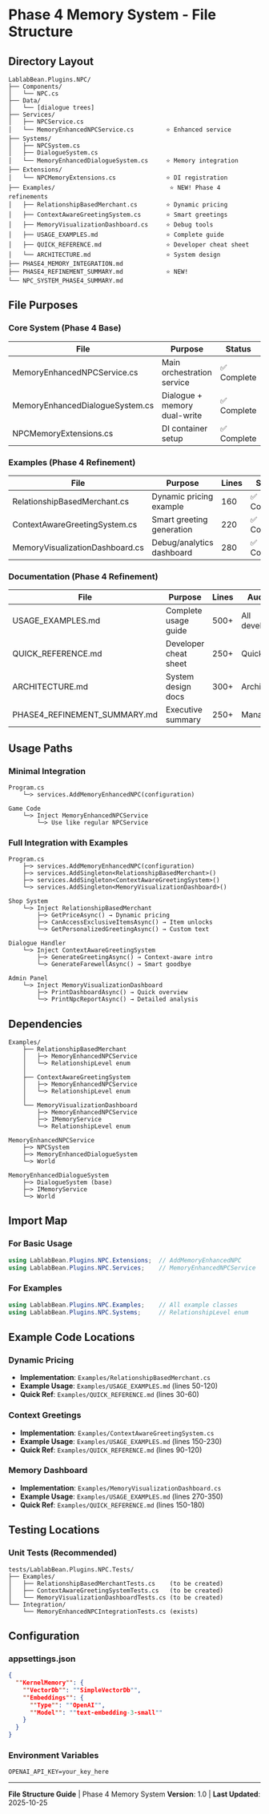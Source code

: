 # Phase 4 Memory System - File Structure

## Directory Layout

```
LablabBean.Plugins.NPC/
├── Components/
│   └── NPC.cs
├── Data/
│   └── [dialogue trees]
├── Services/
│   ├── NPCService.cs
│   └── MemoryEnhancedNPCService.cs         ⭐ Enhanced service
├── Systems/
│   ├── NPCSystem.cs
│   ├── DialogueSystem.cs
│   └── MemoryEnhancedDialogueSystem.cs     ⭐ Memory integration
├── Extensions/
│   └── NPCMemoryExtensions.cs              ⭐ DI registration
├── Examples/                                ⭐ NEW! Phase 4 refinements
│   ├── RelationshipBasedMerchant.cs        ⭐ Dynamic pricing
│   ├── ContextAwareGreetingSystem.cs       ⭐ Smart greetings
│   ├── MemoryVisualizationDashboard.cs     ⭐ Debug tools
│   ├── USAGE_EXAMPLES.md                   ⭐ Complete guide
│   ├── QUICK_REFERENCE.md                  ⭐ Developer cheat sheet
│   └── ARCHITECTURE.md                     ⭐ System design
├── PHASE4_MEMORY_INTEGRATION.md
├── PHASE4_REFINEMENT_SUMMARY.md            ⭐ NEW!
└── NPC_SYSTEM_PHASE4_SUMMARY.md
```

## File Purposes

### Core System (Phase 4 Base)

| File | Purpose | Status |
|------|---------|--------|
| MemoryEnhancedNPCService.cs | Main orchestration service | ✅ Complete |
| MemoryEnhancedDialogueSystem.cs | Dialogue + memory dual-write | ✅ Complete |
| NPCMemoryExtensions.cs | DI container setup | ✅ Complete |

### Examples (Phase 4 Refinement)

| File | Purpose | Lines | Status |
|------|---------|-------|--------|
| RelationshipBasedMerchant.cs | Dynamic pricing example | 160 | ✅ Complete |
| ContextAwareGreetingSystem.cs | Smart greeting generation | 220 | ✅ Complete |
| MemoryVisualizationDashboard.cs | Debug/analytics dashboard | 280 | ✅ Complete |

### Documentation (Phase 4 Refinement)

| File | Purpose | Lines | Audience |
|------|---------|-------|----------|
| USAGE_EXAMPLES.md | Complete usage guide | 500+ | All developers |
| QUICK_REFERENCE.md | Developer cheat sheet | 250+ | Quick lookup |
| ARCHITECTURE.md | System design docs | 300+ | Architects |
| PHASE4_REFINEMENT_SUMMARY.md | Executive summary | 250+ | Management |

## Usage Paths

### Minimal Integration

```
Program.cs
    └─> services.AddMemoryEnhancedNPC(configuration)

Game Code
    └─> Inject MemoryEnhancedNPCService
        └─> Use like regular NPCService
```

### Full Integration with Examples

```
Program.cs
    ├─> services.AddMemoryEnhancedNPC(configuration)
    ├─> services.AddSingleton<RelationshipBasedMerchant>()
    ├─> services.AddSingleton<ContextAwareGreetingSystem>()
    └─> services.AddSingleton<MemoryVisualizationDashboard>()

Shop System
    └─> Inject RelationshipBasedMerchant
        ├─> GetPriceAsync() → Dynamic pricing
        ├─> CanAccessExclusiveItemsAsync() → Item unlocks
        └─> GetPersonalizedGreetingAsync() → Custom text

Dialogue Handler
    └─> Inject ContextAwareGreetingSystem
        ├─> GenerateGreetingAsync() → Context-aware intro
        └─> GenerateFarewellAsync() → Smart goodbye

Admin Panel
    └─> Inject MemoryVisualizationDashboard
        ├─> PrintDashboardAsync() → Quick overview
        └─> PrintNpcReportAsync() → Detailed analysis
```

## Dependencies

```
Examples/
    ├── RelationshipBasedMerchant
    │   ├─> MemoryEnhancedNPCService
    │   └─> RelationshipLevel enum
    │
    ├── ContextAwareGreetingSystem
    │   ├─> MemoryEnhancedNPCService
    │   └─> RelationshipLevel enum
    │
    └── MemoryVisualizationDashboard
        ├─> MemoryEnhancedNPCService
        ├─> IMemoryService
        └─> RelationshipLevel enum

MemoryEnhancedNPCService
    ├─> NPCSystem
    ├─> MemoryEnhancedDialogueSystem
    └─> World

MemoryEnhancedDialogueSystem
    ├─> DialogueSystem (base)
    ├─> IMemoryService
    └─> World
```

## Import Map

### For Basic Usage

```csharp
using LablabBean.Plugins.NPC.Extensions;  // AddMemoryEnhancedNPC
using LablabBean.Plugins.NPC.Services;    // MemoryEnhancedNPCService
```

### For Examples

```csharp
using LablabBean.Plugins.NPC.Examples;    // All example classes
using LablabBean.Plugins.NPC.Systems;     // RelationshipLevel enum
```

## Example Code Locations

### Dynamic Pricing

- **Implementation**: `Examples/RelationshipBasedMerchant.cs`
- **Example Usage**: `Examples/USAGE_EXAMPLES.md` (lines 50-120)
- **Quick Ref**: `Examples/QUICK_REFERENCE.md` (lines 30-60)

### Context Greetings

- **Implementation**: `Examples/ContextAwareGreetingSystem.cs`
- **Example Usage**: `Examples/USAGE_EXAMPLES.md` (lines 150-230)
- **Quick Ref**: `Examples/QUICK_REFERENCE.md` (lines 90-120)

### Memory Dashboard

- **Implementation**: `Examples/MemoryVisualizationDashboard.cs`
- **Example Usage**: `Examples/USAGE_EXAMPLES.md` (lines 270-350)
- **Quick Ref**: `Examples/QUICK_REFERENCE.md` (lines 150-180)

## Testing Locations

### Unit Tests (Recommended)

```
tests/LablabBean.Plugins.NPC.Tests/
├── Examples/
│   ├── RelationshipBasedMerchantTests.cs    (to be created)
│   ├── ContextAwareGreetingSystemTests.cs   (to be created)
│   └── MemoryVisualizationDashboardTests.cs (to be created)
└── Integration/
    └── MemoryEnhancedNPCIntegrationTests.cs (exists)
```

## Configuration

### appsettings.json

```json
{
  ""KernelMemory"": {
    ""VectorDb"": ""SimpleVectorDb"",
    ""Embeddings"": {
      ""Type"": ""OpenAI"",
      ""Model"": ""text-embedding-3-small""
    }
  }
}
```

### Environment Variables

```
OPENAI_API_KEY=your_key_here
```

---

**File Structure Guide** | Phase 4 Memory System
**Version**: 1.0 | **Last Updated**: 2025-10-25
